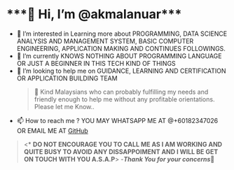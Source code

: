 <h1>***👋 Hi, I’m @akmalanuar***</h1>

- 👀 I’m interested in Learning more about PROGRAMMING, DATA SCIENCE ANALYSIS AND MANAGEMENT SYSTEM, BASIC COMPUTER ENGINEERING, APPLICATION MAKING AND CONTINUES FOLLOWINGS.
- 🌱 I’m currently KNOWS NOTHING ABOUT PROGRAMMING LANGUAGE OR JUST A BEGINNER IN THIS TECH KIND OF THINGS
- 💞️ I’m looking to help me on GUIDANCE, LEARNING AND CERTIFICATION OR APPLICATION BUILDING TEAM
    > 🙏 Kind Malaysians who can probably fulfilling my needs and friendly enough to help me without any profitable orientations. Please let me 
Know..
- 📫 How to reach me ? YOU MAY WHATSAPP ME AT @+60182347026 OR EMAIL ME AT [GitHub](http://akmalanuar960@gmail.com) 
><* **DO NOT ENCOURAGE YOU TO CALL ME AS I AM WORKING AND QUITE BUSY TO AVOID ANY DISSAPPOIMENT AND I WILL BE GET ON TOUCH WITH YOU A.S.A.P**>
-_**Thank You for your concerns**_👐


<!---
akmalanuar/akmalanuar is a ✨ special ✨ repository because its `README.md` (this file) appears on your GitHub profile.
You can click the Preview link to take a look at your changes.
--->
